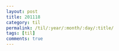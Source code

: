 ```yaml
---
layout: post
title: 201118
category: til
permalink: /til/:year/:month/:day/:title/
tags: [til]
comments: true
---
```


